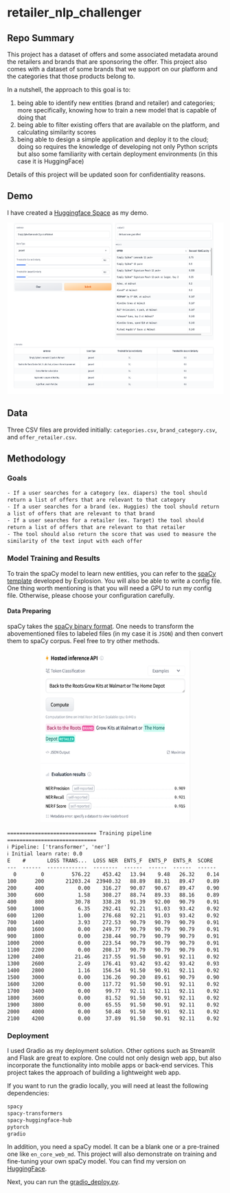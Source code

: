 # retailer_nlp_challenger

## Repo Summary
This project has a dataset of offers and some associated metadata around the retailers and brands that are sponsoring the offer. This project also comes with a dataset of some brands that we support on our platform and the categories that those products belong to.

In a nutshell, the approach to this goal is to:
1. being able to identify new entities (brand and retailer) and categories; more specifically, knowing how to train a new model that is capable of doing that
2. being able to filter existing offers that are available on the platform, and calculating similarity scores
3. being able to design a simple application and deploy it to the cloud; doing so requires the knowledge of developing not only Python scripts but also some familiarity with certain deployment environments (in this case it is HuggingFace)

Details of this project will be updated soon for confidentiality reasons.

## Demo
I have created a [Huggingface Space](https://huggingface.co/spaces/hjianganthony/fetch_ner) as my demo. 
<div align=center>
<img width="800" height="400" src="https://github.com/hjiangAnthony/retailer_nlp_challenger/blob/main/images/demo.gradio.png"/>
</div>

## Data
Three CSV files are provided initially: `categories.csv`, `brand_category.csv`, and `offer_retailer.csv`. 

## Methodology

### Goals
```
- If a user searches for a category (ex. diapers) the tool should return a list of offers that are relevant to that category
- If a user searches for a brand (ex. Huggies) the tool should return a list of offers that are relevant to that brand
- If a user searches for a retailer (ex. Target) the tool should return a list of offers that are relevant to that retailer
- The tool should also return the score that was used to measure the similarity of the text input with each offer
```

### Model Training and Results
To train the spaCy model to learn new entities, you can refer to the [spaCy template](https://github.com/explosion/projects) developed by Explosion. You will also be able to write a config file. One thing worth mentioning is that you will need a GPU to run my config file. Otherwise, please choose your configuration carefully.

#### Data Preparing
spaCy takes the [spaCy binary format](https://spacy.io/api/data-formats). One needs to transform the abovementioned files to labeled files (in my case it is `JSON`) and then convert them to spaCy corpus. Feel free to try other methods.

<div align=center>
<img width="350" height="400" src="https://github.com/hjiangAnthony/retailer_nlp_challenger/blob/main/images/spacy_ner_demo.png"/>
</div>

```
============================= Training pipeline =============================
ℹ Pipeline: ['transformer', 'ner']
ℹ Initial learn rate: 0.0
E    #       LOSS TRANS...  LOSS NER  ENTS_F  ENTS_P  ENTS_R  SCORE 
---  ------  -------------  --------  ------  ------  ------  ------
  0        0         576.22    453.42   13.94    9.48   26.32    0.14
100      200       21203.24  23940.32   88.89   88.31   89.47    0.89
200      400           0.00    316.27   90.07   90.67   89.47    0.90
300      600           1.58    308.27   88.74   89.33   88.16    0.89
400      800          30.78    338.28   91.39   92.00   90.79    0.91
500     1000           6.35    292.41   92.21   91.03   93.42    0.92
600     1200           1.00    276.68   92.21   91.03   93.42    0.92
700     1400           3.93    272.53   90.79   90.79   90.79    0.91
800     1600           0.00    249.77   90.79   90.79   90.79    0.91
900     1800           0.00    238.44   90.79   90.79   90.79    0.91
1000    2000           0.00    223.54   90.79   90.79   90.79    0.91
1100    2200           0.00    208.17   90.79   90.79   90.79    0.91
1200    2400          21.46    217.55   91.50   90.91   92.11    0.92
1300    2600           2.49    176.41   93.42   93.42   93.42    0.93
1400    2800           1.16    156.54   91.50   90.91   92.11    0.92
1500    3000           0.00    136.26   90.20   89.61   90.79    0.90
1600    3200           0.00    117.72   91.50   90.91   92.11    0.92
1700    3400           0.00     99.77   92.11   92.11   92.11    0.92
1800    3600           0.00     81.52   91.50   90.91   92.11    0.92
1900    3800           0.00     65.55   91.50   90.91   92.11    0.92
2000    4000           0.00     50.48   91.50   90.91   92.11    0.92
2100    4200           0.00     37.89   91.50   90.91   92.11    0.92
```

### Deployment
I used Gradio as my deployment solution. Other options such as Streamlit and Flask are great to explore. One could not only design web app, but also incorporate the functionality into mobile apps or back-end services. This project takes the approach of building a lightweight web app.

If you want to run the gradio locally, you will need at least the following dependencies:
```
spacy
spacy-transformers
spacy-huggingface-hub
pytorch
gradio
```

In addition, you need a spaCy model. It can be a blank one or a pre-trained one like `en_core_web_md`. This project will also demonstrate on training and fine-tuning your own spaCy model. You can find my version on [HuggingFace](https://huggingface.co/hjianganthony/en_fetch_ner_spacy_tsf?library=true). 

Next, you can run the [gradio_deploy.py](https://github.com/hjiangAnthony/retailer_nlp_challenger/blob/main/gradio_deploy.py).

